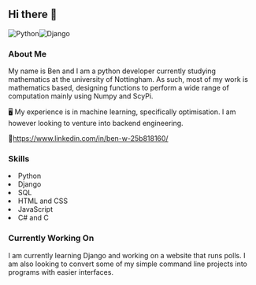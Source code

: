## Hi there 👋
![Python](https://img.shields.io/badge/python-3670A0?style=for-the-badge&logo=python&logoColor=ffdd54)![Django](https://img.shields.io/badge/django-%23092E20.svg?style=for-the-badge&logo=django&logoColor=white)
### About Me
My name is Ben and I am a python developer currently studying mathematics at the university of Nottingham. As such, most of my work is mathematics based, designing functions to perform a wide range of computation mainly using Numpy and ScyPi.


:desktop_computer: My experience is in machine learning, specifically optimisation. I am however looking to venture into backend engineering.

:incoming_envelope:https://www.linkedin.com/in/ben-w-25b818160/

### Skills
<li>Python</li>
<li>Django</li>
<li>SQL</li>
<li>HTML and CSS</li>
<li>JavaScript</li>
<li>C# and C</li>

### Currently Working On
I am currently learning Django and working on a website that runs polls. I am also looking to convert some of my simple command line projects into programs with easier interfaces.
<!--
**bgmwaring/bgmwaring** is a ✨ _special_ ✨ repository because its `README.md` (this file) appears on your GitHub profile.

Here are some ideas to get you started:

- 🔭 I’m currently working on ...
- 🌱 I’m currently learning ...
- 👯 I’m looking to collaborate on ...
- 🤔 I’m looking for help with ...
- 💬 Ask me about ...
- 📫 How to reach me: ...
- 😄 Pronouns: ...
- ⚡ Fun fact: ...
-->
